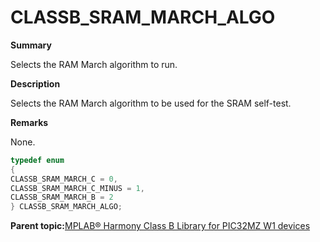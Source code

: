 # CLASSB\_SRAM\_MARCH\_ALGO

**Summary**

Selects the RAM March algorithm to run.

**Description**

Selects the RAM March algorithm to be used for the SRAM self-test.

**Remarks**

None.

```c
typedef enum
{
CLASSB_SRAM_MARCH_C = 0,
CLASSB_SRAM_MARCH_C_MINUS = 1,
CLASSB_SRAM_MARCH_B = 2
} CLASSB_SRAM_MARCH_ALGO;
```

**Parent topic:**[MPLAB® Harmony Class B Library for PIC32MZ W1 devices](GUID-B046F97C-6BDC-45FC-BC1F-8C54B8F6F09A.md)

